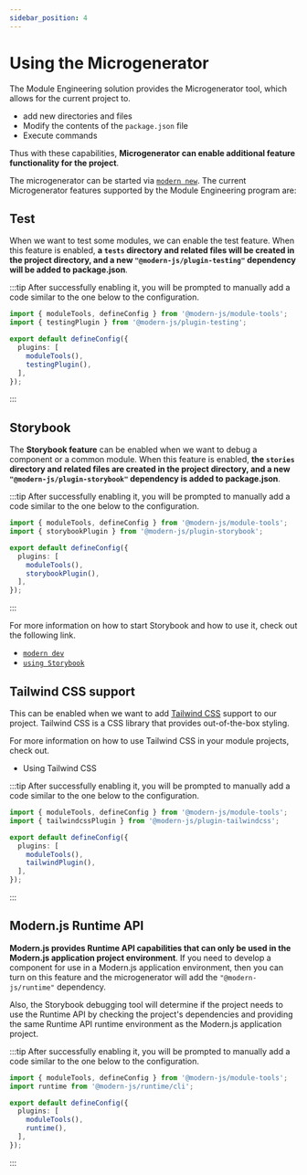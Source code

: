 ```yaml
---
sidebar_position: 4
---
```


# Using the Microgenerator

The Module Engineering solution provides the Microgenerator tool, which allows for the current project to.

- add new directories and files
- Modify the contents of the `package.json` file
- Execute commands

Thus with these capabilities, **Microgenerator can enable additional feature functionality for the project**.

The microgenerator can be started via [`modern new`](/guide/basic/command-preview). The current Microgenerator features supported by the Module Engineering program are:

## Test

When we want to test some modules, we can enable the test feature. When this feature is enabled, **a `tests` directory and related files will be created in the project directory, and a new `"@modern-js/plugin-testing"` dependency will be added to package.json**.


:::tip
After successfully enabling it, you will be prompted to manually add a code similar to the one below to the configuration.
``` ts
import { moduleTools, defineConfig } from '@modern-js/module-tools';
import { testingPlugin } from '@modern-js/plugin-testing';

export default defineConfig({
  plugins: [
    moduleTools(),
    testingPlugin(),
  ],
});
```
:::

## Storybook

The **Storybook feature** can be enabled when we want to debug a component or a common module. When this feature is enabled, **the `stories` directory and related files are created in the project directory, and a new `"@modern-js/plugin-storybook"` dependency is added to package.json**.

:::tip
After successfully enabling it, you will be prompted to manually add a code similar to the one below to the configuration.
``` ts
import { moduleTools, defineConfig } from '@modern-js/module-tools';
import { storybookPlugin } from '@modern-js/plugin-storybook';

export default defineConfig({
  plugins: [
    moduleTools(),
    storybookPlugin(),
  ],
});
```
:::

For more information on how to start Storybook and how to use it, check out the following link.

- [`modern dev`](/en/guide/basic/command-preview#modern-dev)
- [`using Storybook`](/en/guide/basic/using-storybook)

## Tailwind CSS support

This can be enabled when we want to add [Tailwind CSS](https://v2.tailwindcss.com/) support to our project. Tailwind CSS is a CSS library that provides out-of-the-box styling.

For more information on how to use Tailwind CSS in your module projects, check out.

<!-- 链接待补充 -->

- Using Tailwind CSS

:::tip
After successfully enabling it, you will be prompted to manually add a code similar to the one below to the configuration.
``` ts
import { moduleTools, defineConfig } from '@modern-js/module-tools';
import { tailwindcssPlugin } from '@modern-js/plugin-tailwindcss';

export default defineConfig({
  plugins: [
    moduleTools(),
    tailwindPlugin(),
  ],
});
```
:::

## Modern.js Runtime API

<!-- 链接待补充 -->

**Modern.js provides Runtime API capabilities that can only be used in the Modern.js application project environment**. If you need to develop a component for use in a Modern.js application environment, then you can turn on this feature and the microgenerator will add the `"@modern-js/runtime"` dependency.

Also, the Storybook debugging tool will determine if the project needs to use the Runtime API by checking the project's dependencies and providing the same Runtime API runtime environment as the Modern.js application project.

:::tip
After successfully enabling it, you will be prompted to manually add a code similar to the one below to the configuration.
``` ts
import { moduleTools, defineConfig } from '@modern-js/module-tools';
import runtime from '@modern-js/runtime/cli';

export default defineConfig({
  plugins: [
    moduleTools(),
    runtime(),
  ],
});
```
:::
